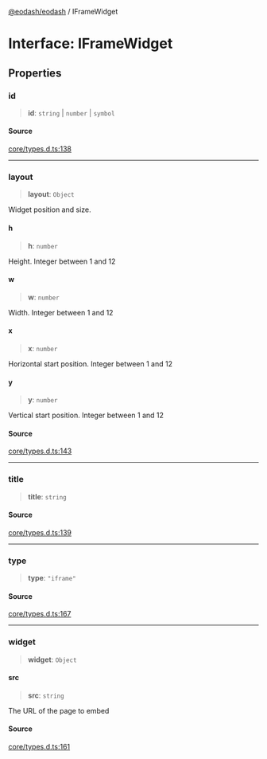 [@eodash/eodash](../index.md) / IFrameWidget

# Interface: IFrameWidget

## Properties

### id

> **id**: `string` \| `number` \| `symbol`

#### Source

[core/types.d.ts:138](https://github.com/eodash/eodash/blob/700e395/core/types.d.ts#L138)

***

### layout

> **layout**: `Object`

Widget position and size.

#### h

> **h**: `number`

Height. Integer between 1 and 12

#### w

> **w**: `number`

Width. Integer between 1 and 12

#### x

> **x**: `number`

Horizontal start position. Integer between 1 and 12

#### y

> **y**: `number`

Vertical start position. Integer between 1 and 12

#### Source

[core/types.d.ts:143](https://github.com/eodash/eodash/blob/700e395/core/types.d.ts#L143)

***

### title

> **title**: `string`

#### Source

[core/types.d.ts:139](https://github.com/eodash/eodash/blob/700e395/core/types.d.ts#L139)

***

### type

> **type**: `"iframe"`

#### Source

[core/types.d.ts:167](https://github.com/eodash/eodash/blob/700e395/core/types.d.ts#L167)

***

### widget

> **widget**: `Object`

#### src

> **src**: `string`

The URL of the page to embed

#### Source

[core/types.d.ts:161](https://github.com/eodash/eodash/blob/700e395/core/types.d.ts#L161)
